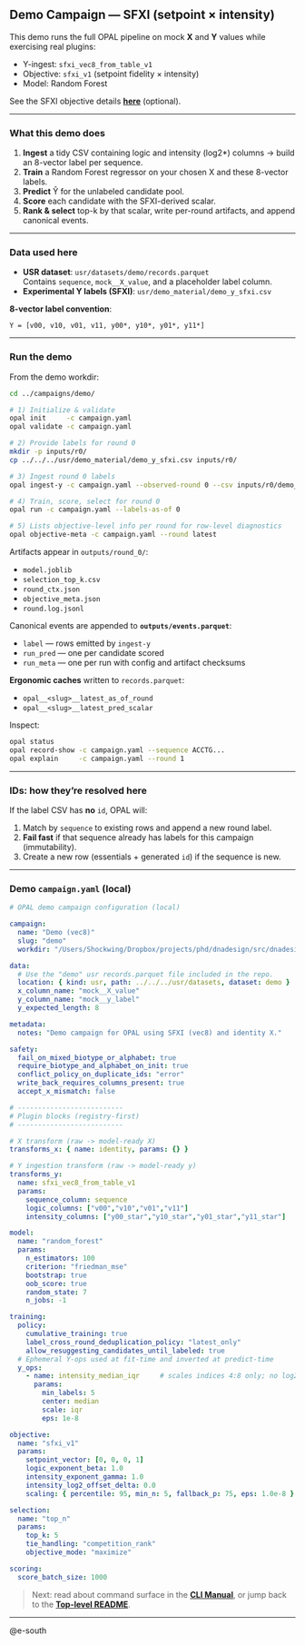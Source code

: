 ## Demo Campaign — SFXI (setpoint × intensity)

This demo runs the full OPAL pipeline on mock **X** and **Y** values while exercising real plugins:

- Y-ingest: `sfxi_vec8_from_table_v1`
- Objective: `sfxi_v1` (setpoint fidelity × intensity)
- Model: Random Forest

See the SFXI objective details [**here**](./src/objectives/DOCS/setpoint_fidelity_x_intensity.md) (optional).

---

### What this demo does

1. **Ingest** a tidy CSV containing logic and intensity (log2*) columns → build an 8-vector label per sequence.  
2. **Train** a Random Forest regressor on your chosen X and these 8-vector labels.  
3. **Predict** Ŷ for the unlabeled candidate pool.  
4. **Score** each candidate with the SFXI-derived scalar.  
5. **Rank & select** top-k by that scalar, write per-round artifacts, and append canonical events.

---

### Data used here

- **USR dataset**: `usr/datasets/demo/records.parquet`  
  Contains `sequence`, `mock__X_value`, and a placeholder label column.
- **Experimental Y labels (SFXI)**: `usr/demo_material/demo_y_sfxi.csv`

**8-vector label convention**:

````
Y = [v00, v10, v01, v11, y00*, y10*, y01*, y11*]
````

---

### Run the demo

From the demo workdir:

```bash
cd ../campaigns/demo/

# 1) Initialize & validate
opal init     -c campaign.yaml
opal validate -c campaign.yaml

# 2) Provide labels for round 0
mkdir -p inputs/r0/
cp ../../../usr/demo_material/demo_y_sfxi.csv inputs/r0/

# 3) Ingest round 0 labels
opal ingest-y -c campaign.yaml --observed-round 0 --csv inputs/r0/demo_y_sfxi.csv

# 4) Train, score, select for round 0
opal run -c campaign.yaml --labels-as-of 0

# 5) Lists objective‑level info per round for row‑level diagnostics
opal objective-meta -c campaign.yaml --round latest
````

Artifacts appear in `outputs/round_0/`:

* `model.joblib`
* `selection_top_k.csv`
* `round_ctx.json`
* `objective_meta.json`
* `round.log.jsonl`

Canonical events are appended to **`outputs/events.parquet`**:

* `label` — rows emitted by `ingest-y`
* `run_pred` — one per candidate scored
* `run_meta` — one per run with config and artifact checksums

**Ergonomic caches** written to `records.parquet`:

* `opal__<slug>__latest_as_of_round`
* `opal__<slug>__latest_pred_scalar`

Inspect:

```bash
opal status
opal record-show -c campaign.yaml --sequence ACCTG...
opal explain     -c campaign.yaml --round 1
```

---

### IDs: how they’re resolved here

If the label CSV has **no** `id`, OPAL will:

1. Match by `sequence` to existing rows and append a new round label.
2. **Fail fast** if that sequence already has labels for this campaign (immutability).
3. Create a new row (essentials + generated `id`) if the sequence is new.

---

### Demo `campaign.yaml` (local)

```yaml
# OPAL demo campaign configuration (local)

campaign:
  name: "Demo (vec8)"
  slug: "demo"
  workdir: "/Users/Shockwing/Dropbox/projects/phd/dnadesign/src/dnadesign/opal/campaigns/demo"

data:
  # Use the "demo" usr records.parquet file included in the repo.
  location: { kind: usr, path: ../../../usr/datasets, dataset: demo }
  x_column_name: "mock__X_value"
  y_column_name: "mock__y_label"
  y_expected_length: 8

metadata:
  notes: "Demo campaign for OPAL using SFXI (vec8) and identity X."

safety:
  fail_on_mixed_biotype_or_alphabet: true
  require_biotype_and_alphabet_on_init: true
  conflict_policy_on_duplicate_ids: "error"
  write_back_requires_columns_present: true
  accept_x_mismatch: false

# --------------------------
# Plugin blocks (registry-first)
# --------------------------

# X transform (raw -> model-ready X)
transforms_x: { name: identity, params: {} }

# Y ingestion transform (raw -> model-ready y)
transforms_y:
  name: sfxi_vec8_from_table_v1
  params:
    sequence_column: sequence
    logic_columns: ["v00","v10","v01","v11"]
    intensity_columns: ["y00_star","y10_star","y01_star","y11_star"]

model:
  name: "random_forest"
  params:
    n_estimators: 100
    criterion: "friedman_mse"
    bootstrap: true
    oob_score: true
    random_state: 7
    n_jobs: -1

training:
  policy:
    cumulative_training: true
    label_cross_round_deduplication_policy: "latest_only"
    allow_resuggesting_candidates_until_labeled: true
  # Ephemeral Y-ops used at fit-time and inverted at predict-time
  y_ops:
    - name: intensity_median_iqr     # scales indices 4:8 only; no log2 changes here
      params:
        min_labels: 5
        center: median
        scale: iqr
        eps: 1e-8

objective:
  name: "sfxi_v1"
  params:
    setpoint_vector: [0, 0, 0, 1]
    logic_exponent_beta: 1.0
    intensity_exponent_gamma: 1.0
    intensity_log2_offset_delta: 0.0
    scaling: { percentile: 95, min_n: 5, fallback_p: 75, eps: 1.0e-8 }

selection:
  name: "top_n"
  params:
    top_k: 5
    tie_handling: "competition_rank"
    objective_mode: "maximize"

scoring:
  score_batch_size: 1000
```

> Next: read about command surface in the **[CLI Manual](./src/cli/README.md)**, or jump back to the **[Top-level README](./README.md)**.

---

@e-south